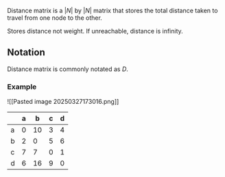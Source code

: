 Distance matrix is a $|N|$ by $|N|$ matrix that stores the total distance taken to travel from one node to the other.

Stores distance not weight.
If unreachable, distance is infinity.


## Notation
Distance matrix is commonly notated as $D$.


### Example


![[Pasted image 20250327173016.png]]

|     | a   | b   | c   | d   |
| --- | --- | --- | --- | --- |
| a   | 0   | 10  | 3   | 4   |
| b   | 2   | 0   | 5   | 6   |
| c   | 7   | 7   | 0   | 1   |
| d   | 6   | 16  | 9   | 0   |